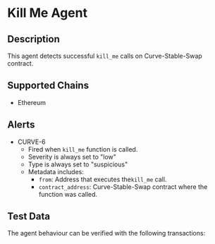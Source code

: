 # Kill Me Agent

## Description

This agent detects successful `kill_me` calls on Curve-Stable-Swap contract.

## Supported Chains

- Ethereum

## Alerts

- CURVE-6
  - Fired when `kill_me` function is called. 
  - Severity is always set to "low" 
  - Type is always set to "suspicious"
  - Metadata includes:
    - `from`: Address that executes the`kill_me` call.
    - `contract_address`: Curve-Stable-Swap contract where the function was called.

## Test Data

The agent behaviour can be verified with the following transactions:

